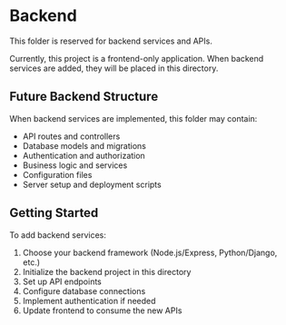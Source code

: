 # Backend

This folder is reserved for backend services and APIs.

Currently, this project is a frontend-only application. When backend services are added, they will be placed in this directory.

## Future Backend Structure

When backend services are implemented, this folder may contain:

- API routes and controllers
- Database models and migrations
- Authentication and authorization
- Business logic and services
- Configuration files
- Server setup and deployment scripts

## Getting Started

To add backend services:

1. Choose your backend framework (Node.js/Express, Python/Django, etc.)
2. Initialize the backend project in this directory
3. Set up API endpoints
4. Configure database connections
5. Implement authentication if needed
6. Update frontend to consume the new APIs
